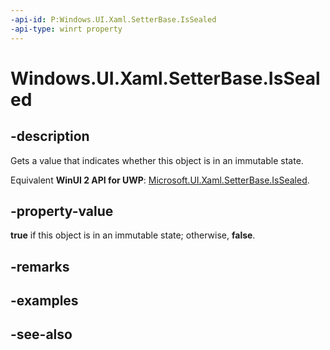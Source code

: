 ```yaml
---
-api-id: P:Windows.UI.Xaml.SetterBase.IsSealed
-api-type: winrt property
---
```


<!-- Property syntax
public bool IsSealed { get; }
-->

# Windows.UI.Xaml.SetterBase.IsSealed

## -description
Gets a value that indicates whether this object is in an immutable state.

Equivalent **WinUI 2 API for UWP**: [Microsoft.UI.Xaml.SetterBase.IsSealed](/windows/winui/api/microsoft.ui.xaml.setterbase.issealed).

## -property-value
**true** if this object is in an immutable state; otherwise, **false**.

## -remarks

## -examples

## -see-also
